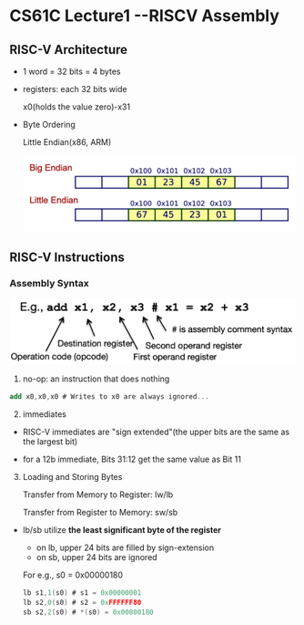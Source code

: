 # CS61C Lecture1 --RISCV Assembly

## RISC-V Architecture
- 1 word = 32 bits = 4 bytes

- registers: each 32 bits wide

    x0(holds the value zero)-x31

- Byte Ordering 

    Little Endian(x86, ARM)

    ![20220310173933](https://raw.githubusercontent.com/zxc2012/image/main/20220316203925.png)

## RISC-V Instructions

### Assembly Syntax

![20220310173933](https://raw.githubusercontent.com/zxc2012/image/main/20220316201927.png)

1. no-op: an instruction that does nothing

```nasm
add x0,x0,x0 # Writes to x0 are always ignored...
```

2. immediates

- RISC-V immediates are "sign extended"(the upper bits are the same as the largest bit)

- for a 12b immediate, Bits 31:12 get the same value as Bit 11

3. Loading and Storing Bytes

    Transfer from Memory to Register: lw/lb
    
    Transfer from Register to Memory: sw/sb

- lb/sb utilize **the least significant byte of the register**
    - on lb, upper 24 bits are filled by sign-extension
    - on sb, upper 24 bits are ignored

    For e.g.,  s0 = 0x00000180

    ```nasm
    lb s1,1(s0) # s1 = 0x00000001
    lb s2,0(s0) # s2 = 0xFFFFFF80
    sb s2,2(s0) # *(s0) = 0x00800180
    ```

